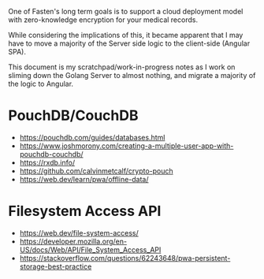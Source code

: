 One of Fasten's long term goals is to support a cloud deployment model with zero-knowledge encryption for your medical records.

While considering the implications of this, it became apparent that I may have to move a majority of the Server side logic to the client-side (Angular SPA). 

This document is my scratchpad/work-in-progress notes as I work on sliming down the Golang Server to almost nothing, and migrate a majority of the logic to Angular. 



# PouchDB/CouchDB
- https://pouchdb.com/guides/databases.html
- https://www.joshmorony.com/creating-a-multiple-user-app-with-pouchdb-couchdb/
- https://rxdb.info/
- https://github.com/calvinmetcalf/crypto-pouch
- https://web.dev/learn/pwa/offline-data/


# Filesystem Access API 
- https://web.dev/file-system-access/
- https://developer.mozilla.org/en-US/docs/Web/API/File_System_Access_API
- https://stackoverflow.com/questions/62243648/pwa-persistent-storage-best-practice